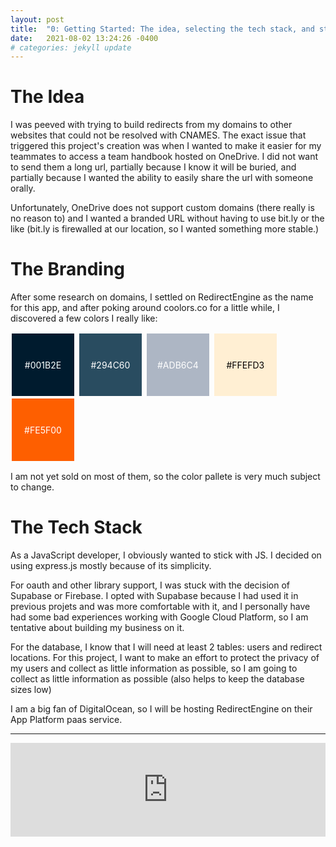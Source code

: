 ```yaml
---
layout: post
title:  "0: Getting Started: The idea, selecting the tech stack, and starting code"
date:   2021-08-02 13:24:26 -0400
# categories: jekyll update
---
```


<style>
.preview {
  height:100px;
  width:100px;
  display: inline-block;
  margin:2px;
}

.preview > div {
  display:flex;
  align-items: center;
  text-align: center;
  justify-content: center;
  height:100%;
}
</style>

# The Idea
I was peeved with trying to build redirects from my domains to other websites that could not be resolved with CNAMES. The exact issue that triggered this project's creation was when I wanted to make it easier for my teammates to access a team handbook hosted on OneDrive. I did not want to send them a long url, partially because I know it will be buried, and partially because I wanted the ability to easily share the url with someone orally. 

Unfortunately, OneDrive does not support custom domains (there really is no reason to) and I wanted a branded URL without having to use bit.ly or the like (bit.ly is firewalled at our location, so I wanted something more stable.)

# The Branding
After some research on domains, I settled on RedirectEngine as the name for this app, and after poking around coolors.co for a little while, I discovered a few colors I really like:

<div class="preview" style="background:#001B2E;color:white"><div>#001B2E</div></div>
<div class="preview" style="background:#294C60;color:white"><div>#294C60</div></div>
<div class="preview" style="background:#ADB6C4;color:white"><div>#ADB6C4</div></div>
<div class="preview" style="background:#FFEFD3;color:black"><div>#FFEFD3</div></div>
<div class="preview" style="background:#FE5F00;color:white"><div>#FE5F00</div></div>

I am not yet sold on most of them, so the color pallete is very much subject to change.


# The Tech Stack
As a JavaScript developer, I obviously wanted to stick with JS. I decided on using express.js mostly because of its simplicity. 

For oauth and other library support, I was stuck with the decision of Supabase or Firebase. I opted with Supabase because I had used it in previous projets and was more comfortable with it, and I personally have had some bad experiences working with Google Cloud Platform, so I am tentative about building my business on it.

For the database, I know that I will need at least 2 tables: users and redirect locations. For this project, I want to make an effort to protect the privacy of my users and collect as little information as possible, so I am going to collect as little information as possible (also helps to keep the database sizes low)

I am a big fan of DigitalOcean, so I will be hosting RedirectEngine on their App Platform paas service.

---

<iframe class="mj-w-res-iframe" frameborder="0" scrolling="no" marginheight="0" marginwidth="0" src="https://app.mailjet.com/widget/iframe/6gNQ/K5e" width="100%"></iframe>

<script type="text/javascript" src="https://app.mailjet.com/statics/js/iframeResizer.min.js"></script>